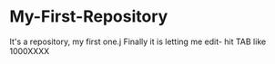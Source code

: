 # My-First-Repository
It's a repository, my first one.j
Finally it is letting me edit- hit TAB like 1000XXXX

